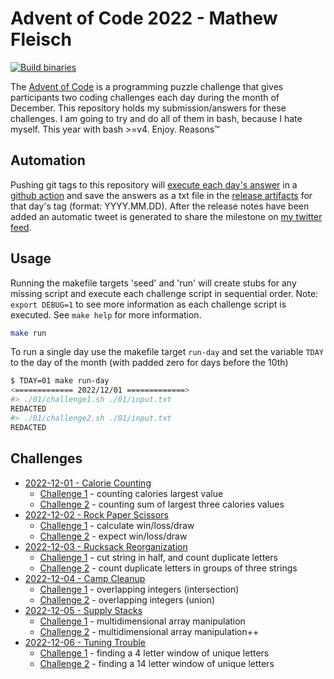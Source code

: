 # Advent of Code 2022 - Mathew Fleisch

[![Build binaries](https://github.com/mathew-fleisch/adventofcode2022/actions/workflows/release.yaml/badge.svg)](https://github.com/mathew-fleisch/adventofcode2022/actions/workflows/release.yaml)

The [Advent of Code](https://adventofcode.com/) is a programming puzzle challenge that gives participants two coding challenges each day during the month of December. This repository holds my submission/answers for these challenges. I am going to try and do all of them in bash, because I hate myself. This year with bash >=v4. Enjoy. Reasons™

## Automation

Pushing git tags to this repository will [execute each day's answer](https://github.com/mathew-fleisch/adventofcode2022/actions/workflows/release.yaml) in a [github action](.github/workflows/release.yaml) and save the answers as a txt file in the [release artifacts](https://github.com/mathew-fleisch/adventofcode2022/releases) for that day's tag (format: YYYY.MM.DD). After the release notes have been added an automatic tweet is generated to share the milestone on [my twitter feed](https://twitter.com/draxiomatic). 


## Usage

Running the makefile targets 'seed' and 'run' will create stubs for any missing script and execute each challenge script in sequential order. Note: `export DEBUG=1` to see more information as each challenge script is executed. See `make help` for more information.

```bash
make run
```

To run a single day use the makefile target `run-day` and set the variable `TDAY` to the day of the month (with padded zero for days before the 10th)

```bash
$ TDAY=01 make run-day
<============= 2022/12/01 =============>
#> ./01/challenge1.sh ./01/input.txt
REDACTED
#> ./01/challenge2.sh ./01/input.txt
REDACTED
```

## Challenges

 - [2022-12-01 - Calorie Counting](01)
    - [Challenge 1](01/challenge1.sh) - counting calories largest value
    - [Challenge 2](01/challenge2.sh) - counting sum of largest three calories values
  - [2022-12-02 - Rock Paper Scissors](02)
    - [Challenge 1](02/challenge1.sh) - calculate win/loss/draw
    - [Challenge 2](02/challenge2.sh) - expect win/loss/draw
  - [2022-12-03 - Rucksack Reorganization](03)
    - [Challenge 1](03/challenge1.sh) - cut string in half, and count duplicate letters
    - [Challenge 2](03/challenge2.sh) - count duplicate letters in groups of three strings
  - [2022-12-04 - Camp Cleanup](04)
    - [Challenge 1](04/challenge1.sh) - overlapping integers (intersection)
    - [Challenge 2](04/challenge2.sh) - overlapping integers (union)
  - [2022-12-05 - Supply Stacks](05)
    - [Challenge 1](05/challenge1.sh) - multidimensional array manipulation
    - [Challenge 2](05/challenge2.sh) - multidimensional array manipulation++
  - [2022-12-06 - Tuning Trouble](06)
    - [Challenge 1](06/challenge1.sh) - finding a 4 letter window of unique letters
    - [Challenge 2](06/challenge2.sh) - finding a 14 letter window of unique letters
 